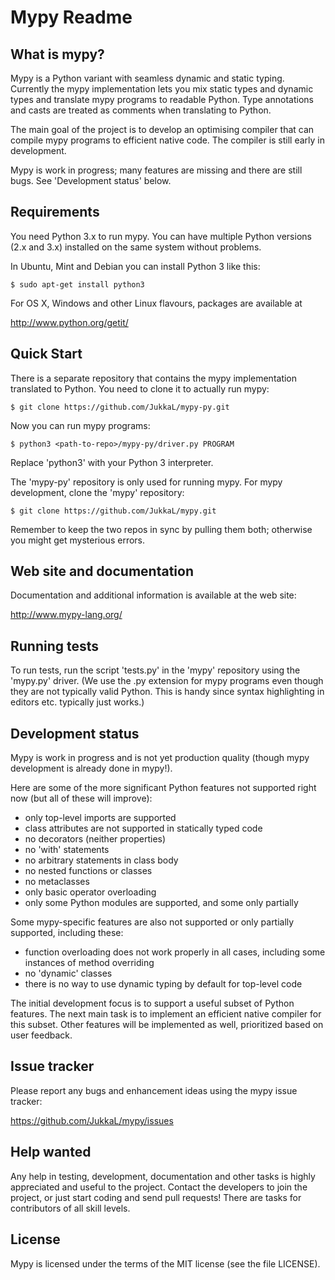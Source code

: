 Mypy Readme
===========


What is mypy?
-------------

Mypy is a Python variant with seamless dynamic and static typing.
Currently the mypy implementation lets you mix static types and
dynamic types and translate mypy programs to readable Python.  Type
annotations and casts are treated as comments when translating to
Python.

The main goal of the project is to develop an optimising compiler that
can compile mypy programs to efficient native code.  The compiler is
still early in development.

Mypy is work in progress; many features are missing and there are
still bugs.  See 'Development status' below.


Requirements
------------

You need Python 3.x to run mypy.  You can have multiple Python
versions (2.x and 3.x) installed on the same system without problems.

In Ubuntu, Mint and Debian you can install Python 3 like this:

    $ sudo apt-get install python3

For OS X, Windows and other Linux flavours, packages are available at

  http://www.python.org/getit/


Quick Start
-----------
  
There is a separate repository that contains the mypy implementation
translated to Python.  You need to clone it to actually run mypy:

    $ git clone https://github.com/JukkaL/mypy-py.git

Now you can run mypy programs:

    $ python3 <path-to-repo>/mypy-py/driver.py PROGRAM

Replace 'python3' with your Python 3 interpreter.

The 'mypy-py' repository is only used for running mypy.  For mypy
development, clone the 'mypy' repository:

    $ git clone https://github.com/JukkaL/mypy.git

Remember to keep the two repos in sync by pulling them both; otherwise
you might get mysterious errors.


Web site and documentation
--------------------------

Documentation and additional information is available at the web site:

  http://www.mypy-lang.org/


Running tests
-------------

To run tests, run the script 'tests.py' in the 'mypy' repository using
the 'mypy.py' driver.  (We use the .py extension for mypy programs
even though they are not typically valid Python.  This is handy since
syntax highlighting in editors etc. typically just works.)


Development status
------------------

Mypy is work in progress and is not yet production quality (though
mypy development is already done in mypy!).

Here are some of the more significant Python features not supported
right now (but all of these will improve):

 - only top-level imports are supported
 - class attributes are not supported in statically typed code
 - no decorators (neither properties)
 - no 'with' statements
 - no arbitrary statements in class body
 - no nested functions or classes
 - no metaclasses
 - only basic operator overloading
 - only some Python modules are supported, and some only partially

Some mypy-specific features are also not supported or only partially
supported, including these:

 - function overloading does not work properly in all cases, including
   some instances of method overriding
 - no 'dynamic' classes
 - there is no way to use dynamic typing by default for top-level code

The initial development focus is to support a useful subset of Python
features.  The next main task is to implement an efficient native
compiler for this subset.  Other features will be implemented as well,
prioritized based on user feedback.


Issue tracker
-------------

Please report any bugs and enhancement ideas using the mypy issue
tracker:

  https://github.com/JukkaL/mypy/issues


Help wanted
-----------

Any help in testing, development, documentation and other tasks is
highly appreciated and useful to the project.  Contact the developers
to join the project, or just start coding and send pull requests!
There are tasks for contributors of all skill levels.


License
-------

Mypy is licensed under the terms of the MIT license (see the file
LICENSE).
